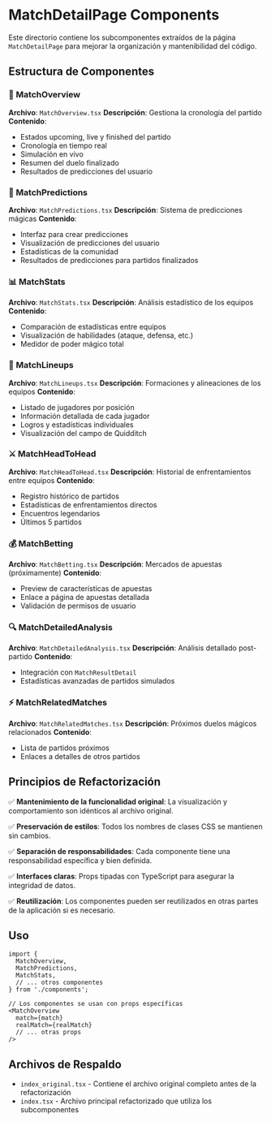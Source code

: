 # MatchDetailPage Components

Este directorio contiene los subcomponentes extraídos de la página `MatchDetailPage` para mejorar la organización y mantenibilidad del código.

## Estructura de Componentes

### 🔄 MatchOverview
**Archivo**: `MatchOverview.tsx`
**Descripción**: Gestiona la cronología del partido
**Contenido**:
- Estados upcoming, live y finished del partido
- Cronología en tiempo real
- Simulación en vivo
- Resumen del duelo finalizado
- Resultados de predicciones del usuario

### 🔮 MatchPredictions
**Archivo**: `MatchPredictions.tsx`
**Descripción**: Sistema de predicciones mágicas
**Contenido**:
- Interfaz para crear predicciones
- Visualización de predicciones del usuario
- Estadísticas de la comunidad
- Resultados de predicciones para partidos finalizados

### 📊 MatchStats
**Archivo**: `MatchStats.tsx`
**Descripción**: Análisis estadístico de los equipos
**Contenido**:
- Comparación de estadísticas entre equipos
- Visualización de habilidades (ataque, defensa, etc.)
- Medidor de poder mágico total

### 👥 MatchLineups
**Archivo**: `MatchLineups.tsx`
**Descripción**: Formaciones y alineaciones de los equipos
**Contenido**:
- Listado de jugadores por posición
- Información detallada de cada jugador
- Logros y estadísticas individuales
- Visualización del campo de Quidditch

### ⚔️ MatchHeadToHead
**Archivo**: `MatchHeadToHead.tsx`
**Descripción**: Historial de enfrentamientos entre equipos
**Contenido**:
- Registro histórico de partidos
- Estadísticas de enfrentamientos directos
- Encuentros legendarios
- Últimos 5 partidos

### 💰 MatchBetting
**Archivo**: `MatchBetting.tsx`
**Descripción**: Mercados de apuestas (próximamente)
**Contenido**:
- Preview de características de apuestas
- Enlace a página de apuestas detallada
- Validación de permisos de usuario

### 🔍 MatchDetailedAnalysis
**Archivo**: `MatchDetailedAnalysis.tsx`
**Descripción**: Análisis detallado post-partido
**Contenido**:
- Integración con `MatchResultDetail`
- Estadísticas avanzadas de partidos simulados

### ⚡ MatchRelatedMatches
**Archivo**: `MatchRelatedMatches.tsx`
**Descripción**: Próximos duelos mágicos relacionados
**Contenido**:
- Lista de partidos próximos
- Enlaces a detalles de otros partidos

## Principios de Refactorización

✅ **Mantenimiento de la funcionalidad original**: La visualización y comportamiento son idénticos al archivo original.

✅ **Preservación de estilos**: Todos los nombres de clases CSS se mantienen sin cambios.

✅ **Separación de responsabilidades**: Cada componente tiene una responsabilidad específica y bien definida.

✅ **Interfaces claras**: Props tipadas con TypeScript para asegurar la integridad de datos.

✅ **Reutilización**: Los componentes pueden ser reutilizados en otras partes de la aplicación si es necesario.

## Uso

```tsx
import {
  MatchOverview,
  MatchPredictions,
  MatchStats,
  // ... otros componentes
} from './components';

// Los componentes se usan con props específicas
<MatchOverview 
  match={match}
  realMatch={realMatch}
  // ... otras props
/>
```

## Archivos de Respaldo

- `index_original.tsx` - Contiene el archivo original completo antes de la refactorización
- `index.tsx` - Archivo principal refactorizado que utiliza los subcomponentes
